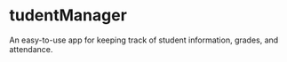 # tudentManager
An easy-to-use app for keeping track of student information, grades, and attendance.
